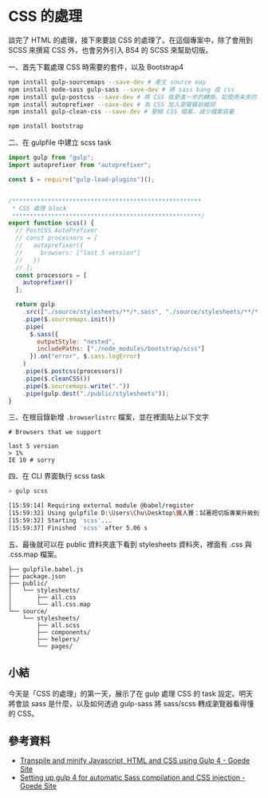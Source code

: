 # CSS 的處理

談完了 HTML 的處理，接下來要談 CSS 的處理了。在這個專案中，除了會用到 SCSS 來撰寫 CSS 外，也會另外引入 BS4 的 SCSS 來幫助切版。

一、首先下載處理 CSS 時需要的套件，以及 Bootstrap4
```bash
npm install gulp-sourcemaps --save-dev # 產生 source map
npm install node-sass gulp-sass --save-dev # 將 sass bang 成 css
npm install gulp-postcss --save-dev # 將 CSS 做更進一步的轉換。如使用未來的 CSS、加瀏覽器前綴詞等等
npm install autoprefixer --save-dev # 為 CSS 加入瀏覽器前綴詞
npm install gulp-clean-css --save-dev # 壓縮 CSS 檔案，減少檔案容量

npm install bootstrap
```

二、在 gulpfile 中建立 scss task
```js
import gulp from "gulp";
import autoprefixer from "autoprefixer";

const $ = require("gulp-load-plugins")();


/*****************************************************
 * CSS 處理 block
 *****************************************************/
export function scss() {
  // PostCSS AutoPrefixer
  // const processors = [
  //   autoprefixer({
  //     browsers: ["last 5 version"]
  //   })
  // ];
  const processors = [ 
    autoprefixer()
  ];

  return gulp
    .src(["./source/stylesheets/**/*.sass", "./source/stylesheets/**/*.scss"])
    .pipe($.sourcemaps.init())
    .pipe(
      $.sass({
        outputStyle: "nested",
        includePaths: ["./node_modules/bootstrap/scss"]
      }).on("error", $.sass.logError)
    )
    .pipe($.postcss(processors))
    .pipe($.cleanCSS())
    .pipe($.sourcemaps.write("."))
    .pipe(gulp.dest("./public/stylesheets"));
}
```

三、在根目錄新增 `.browserlistrc` 檔案，並在裡面貼上以下文字
```
# Browsers that we support

last 5 version
> 1%
IE 10 # sorry
```

四、在 CLI 界面執行 scss task
```bash
> gulp scss

[15:59:14] Requiring external module @babel/register
[15:59:32] Using gulpfile D:\Users\Chu\Desktop\鐵人賽：試著把切版專案升級到gulp4吧\Sweataste-gulp4.0\gulpfile.babel.js
[15:59:32] Starting 'scss'...
[15:59:37] Finished 'scss' after 5.06 s
```

五、最後就可以在 public 資料夾底下看到 stylesheets 資料夾，裡面有 .css 與 .css.map 檔案。

```
├── gulpfile.babel.js
├── package.json     
├── public/
│   └── stylesheets/
│       ├── all.css
│       └── all.css.map
└── source/
    └── stylesheets/
        ├── all.scss
        ├── components/
        ├── helpers/
        └── pages/
```


## 小結

今天是「CSS 的處理」的第一天，展示了在 gulp 處理 CSS 的 task 設定。明天將會談 sass 是什麼，以及如何透過 gulp-sass 將 sass/scss 轉成瀏覽器看得懂的 CSS。  

## 參考資料

* [Transpile and minify Javascript, HTML and CSS using Gulp 4 - Goede Site](https://goede.site/transpile-and-minify-javascript-html-and-css-using-gulp-4)
* [Setting up gulp 4 for automatic Sass compilation and CSS injection - Goede Site](https://goede.site/setting-up-gulp-4-for-automatic-sass-compilation-and-css-injection)
